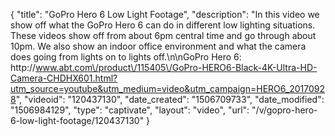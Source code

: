 {
    "title": "GoPro Hero 6 Low Light Footage",
    "description": "In this video we show off what the GoPro Hero 6 can do in different low lighting situations.  These videos show off from about 6pm central time and go through about 10pm.  We also show an indoor office environment and what the camera does going from lights on to lights off.\n\nGoPro Hero 6: http:\/\/www.abt.com\/product\/115405\/GoPro-HERO6-Black-4K-Ultra-HD-Camera-CHDHX601.html?utm_source=youtube&utm_medium=video&utm_campaign=HERO6_20170928",
    "videoid": "120437130",
    "date_created": "1506709733",
    "date_modified": "1506984129",
    "type": "captivate",
    "layout": "video",
    "url": "\/v\/gopro-hero-6-low-light-footage\/120437130"
}